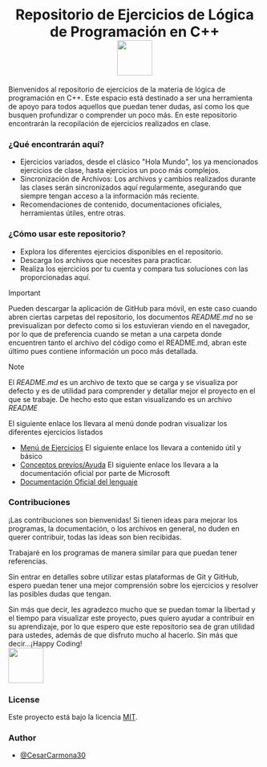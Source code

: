<h1 align="center">Repositorio de Ejercicios de Lógica de Programación en C++<br><img src="https://media.tenor.com/8CRuK01WKcMAAAAi/pokemon-pikachu.gif" width="70"></h1>

Bienvenidos al repositorio de ejercicios de la materia de lógica de programación en C++. Este espacio está destinado a ser una herramienta de apoyo para todos aquellos que puedan tener dudas, así como los que busquen profundizar o comprender un poco más.
En este repositorio encontrarán la recopilación de ejercicios realizados en clase.

### ¿Qué encontrarán aquí?
- Ejercicios variados, desde el clásico "Hola Mundo", los ya mencionados ejercicios de clase, hasta ejercicios un poco más complejos.
- Sincronización de Archivos: Los archivos y cambios realizados durante las clases serán sincronizados aquí regularmente, asegurando que siempre tengan acceso a la información más reciente.
- Recomendaciones de contenido, documentaciones oficiales, herramientas útiles, entre otras.

### ¿Cómo usar este repositorio?
- Explora los diferentes ejercicios disponibles en el repositorio.
- Descarga los archivos que necesites para practicar.
- Realiza los ejercicios por tu cuenta y compara tus soluciones con las proporcionadas aquí.
> [!IMPORTANT]
> Pueden descargar la aplicación de GitHub para móvil, en este caso cuando abren ciertas carpetas del repositorio, los documentos *_README.md_* no se previsualizan por defecto como si los estuvieran viendo
> en el navegador, por lo que de preferencia cuando se metan a una carpeta donde encuentren tanto el archivo del código como el README.md, abran este último pues contiene información un poco más detallada.

> [!NOTE]
> El _README.md_ es un archivo de texto que se carga y se visualiza por defecto y es de utilidad para comprender y detallar mejor el proyecto en el que se trabaje. De hecho esto que estan visualizando es un archivo _README_

El siguiente enlace los llevara al menú donde podran visualizar los diferentes ejercicios listados
* [Menú de Ejercicios](Ejercicios-C++)
El siguiente enlace los llevara a contenido útil y básico
* [Conceptos previos/Ayuda](ConceptosPrevios)
El siguiente enlace los llevara a la documentación oficial por parte de Microsoft
* [Documentación Oficial del lenguaje](https://learn.microsoft.com/es-es/cpp/cpp/cpp-language-reference?view=msvc-170)

### Contribuciones
¡Las contribuciones son bienvenidas! 
Si tienen ideas para mejorar los programas, la documentación, o los archivos en general, no duden en querer contribuir, todas las ideas son bien recibidas.

Trabajaré en los programas de manera similar para que puedan tener referencias.

Sin entrar en detalles sobre utilizar estas plataformas de Git y GitHub, espero puedan tener una mejor comprensión sobre los ejercicios y resolver las posibles dudas que tengan.

Sin más que decir, les agradezco mucho que se puedan tomar la libertad y el tiempo para visualizar este proyecto, pues quiero ayudar a contribuir en su aprendizaje, por lo que espero que este repositorio sea de gran utilidad para ustedes, además de que disfruto mucho al hacerlo. 
Sin más que decir...¡Happy Coding!<br><img src="https://media.tenor.com/u56nhKZD24AAAAAj/catkiss-cat.gif" width="70" ></h1>

### License
Este proyecto está bajo la licencia [MIT](https://choosealicense.com/licenses/mit/).
### Author

- [@CesarCarmona30](https://www.github.com/CesarCarmona30)
